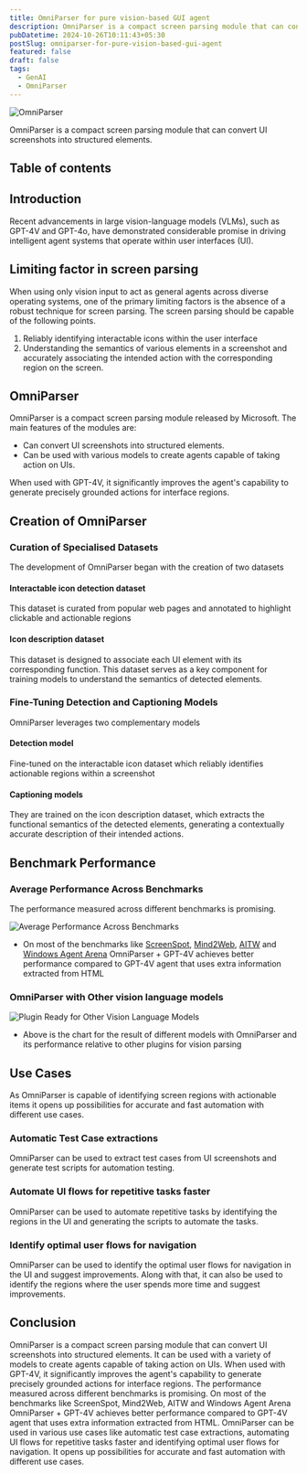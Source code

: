 ```yaml
---
title: OmniParser for pure vision-based GUI agent
description: OmniParser is a compact screen parsing module that can convert UI screenshots into structured elements
pubDatetime: 2024-10-26T10:11:43+05:30
postSlug: omniparser-for-pure-vision-based-gui-agent
featured: false
draft: false
tags:
  - GenAI
  - OmniParser
---
```


![OmniParser](https://images-ext-1.discordapp.net/external/UL0Fv5ykaXSf7P2znLkVFA-G2fJW9ae3d-rZNOWhitQ/https/cdn-thumbnails.huggingface.co/social-thumbnails/models/microsoft/OmniParser.png?format=webp&quality=lossless)

OmniParser is a compact screen parsing module that can convert UI screenshots into structured elements.

## Table of contents

## Introduction

Recent advancements in large vision-language models (VLMs), such as GPT-4V and GPT-4o, have demonstrated considerable promise in driving intelligent agent systems that operate within user interfaces (UI).

## Limiting factor in screen parsing

When using only vision input to act as general agents across diverse operating systems, one of the primary limiting factors is the absence of a robust technique for screen parsing. The screen parsing should be capable of the following points.

1. Reliably identifying interactable icons within the user interface
2. Understanding the semantics of various elements in a screenshot and accurately associating the intended action with the corresponding region on the screen.

## OmniParser

OmniParser is a compact screen parsing module released by Microsoft.
The main features of the modules are:

- Can convert UI screenshots into structured elements.
- Can be used with various models to create agents capable of taking action on UIs.

When used with GPT-4V, it significantly improves the agent's capability to generate precisely grounded actions for interface regions.

## Creation of OmniParser

### Curation of Specialised Datasets

The development of OmniParser began with the creation of two datasets

#### Interactable icon detection dataset

This dataset is curated from popular web pages and annotated to highlight clickable and actionable regions

#### Icon description dataset

This dataset is designed to associate each UI element with its corresponding function. This dataset serves as a key component for training models to understand the semantics of detected elements.

### Fine-Tuning Detection and Captioning Models

OmniParser leverages two complementary models

#### Detection model

Fine-tuned on the interactable icon dataset which reliably identifies actionable regions within a screenshot

#### Captioning models

They are trained on the icon description dataset, which extracts the functional semantics of the detected elements, generating a contextually accurate description of their intended actions.

## Benchmark Performance

### Average Performance Across Benchmarks

The performance measured across different benchmarks is promising.

![Average Performance Across Benchmarks](@assets/images/OmniParser_performance_fig1_1400px-1024x683.png)

- On most of the benchmarks like [ScreenSpot](https://huggingface.co/datasets/rootsautomation/ScreenSpot), [Mind2Web](https://osu-nlp-group.github.io/Mind2Web/), [AITW](https://paperswithcode.com/dataset/aitw) and [Windows Agent Arena](https://microsoft.github.io/WindowsAgentArena/) OmniParser + GPT-4V achieves better performance compared to GPT-4V agent that uses extra information extracted from HTML

### OmniParser with Other vision language models

![Plugin Ready for Other Vision Language Models](@assets/images/OmniParser_performance_fig2_1400px-1024x683.png)

- Above is the chart for the result of different models with OmniParser and its performance relative to other plugins for vision parsing

## Use Cases

As OmniParser is capable of identifying screen regions with actionable items it opens up possibilities for accurate and fast automation with different use cases.

### Automatic Test Case extractions

OmniParser can be used to extract test cases from UI screenshots and generate test scripts for automation testing.

### Automate UI flows for repetitive tasks faster

OmniParser can be used to automate repetitive tasks by identifying the regions in the UI and generating the scripts to automate the tasks.

### Identify optimal user flows for navigation

OmniParser can be used to identify the optimal user flows for navigation in the UI and suggest improvements. Along with that, it can also be used to identify the regions where the user spends more time and suggest improvements.

## Conclusion

OmniParser is a compact screen parsing module that can convert UI screenshots into structured elements. It can be used with a variety of models to create agents capable of taking action on UIs. When used with GPT-4V, it significantly improves the agent's capability to generate precisely grounded actions for interface regions. The performance measured across different benchmarks is promising. On most of the benchmarks like ScreenSpot, Mind2Web, AITW and Windows Agent Arena OmniParser + GPT-4V achieves better performance compared to GPT-4V agent that uses extra information extracted from HTML. OmniParser can be used in various use cases like automatic test case extractions, automating UI flows for repetitive tasks faster and identifying optimal user flows for navigation. It opens up possibilities for accurate and fast automation with different use cases.
